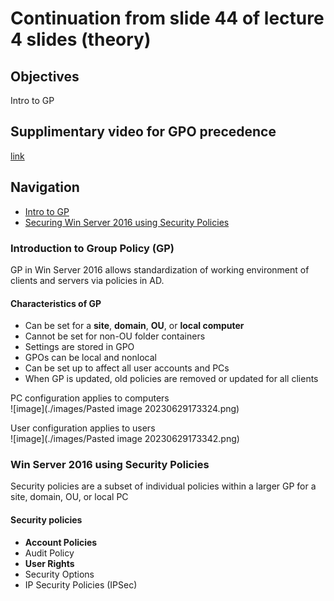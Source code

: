 # Continuation from slide 44 of lecture 4 slides (theory)  


## Objectives
Intro to GP  

## Supplimentary video for GPO precedence
[link](https://www.youtube.com/watch?v=orQns7K-brM)

## Navigation
* [Intro to GP](#introduction-to-group-policy-gp)
* [Securing Win Server 2016 using Security Policies](#win-server-2016-using-security-policies)


### Introduction to Group Policy (GP)

GP in Win Server 2016 allows standardization of working environment of clients and servers via policies in AD.  <br>

#### Characteristics of GP

* Can be set for a <b>site</b>, <b>domain</b>, <b>OU</b>, or <b>local computer</b>
* Cannot be set for non-OU folder containers
* Settings are stored in GPO
* GPOs can be local and nonlocal
* Can be set up to affect all user accounts and PCs
* When GP is updated, old policies are removed or updated for all clients

PC configuration applies to computers  
![image](./images/Pasted image 20230629173324.png)

User configuration applies to users  
![image](./images/Pasted image 20230629173342.png)


### Win Server 2016 using Security Policies

Security policies are a subset of individual policies within a larger GP for a site, domain, OU, or local PC

#### Security policies

* <b>Account Policies</b>
* Audit Policy
* <b>User Rights</b>
* Security Options
* IP Security Policies (IPSec)

